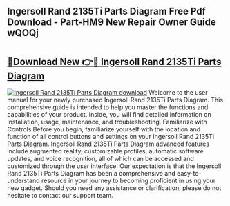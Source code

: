 ## Ingersoll Rand 2135Ti Parts Diagram Free Pdf Download - Part-HM9 New Repair Owner Guide wQOQj

# <h2><a href="http://dfsv4h.blite.top/?on=Ingersoll+Rand+2135Ti+Parts+Diagram">🔗Download New 👉🔴 Ingersoll Rand 2135Ti Parts Diagram</a></h2>

[![Ingersoll Rand 2135Ti Parts Diagram download](https://i.imgur.com/lujVjoI.png)](http://dfsv4h.blite.top/?on=Ingersoll+Rand+2135Ti+Parts+Diagram)
Welcome to the user manual for your newly purchased Ingersoll Rand 2135Ti Parts Diagram. This comprehensive guide is intended to help you master the functions and capabilities of your product. Inside, you will find detailed information on installation, usage, maintenance, and troubleshooting. Familiarize with Controls Before you begin, familiarize yourself with the location and function of all control buttons and settings on your Ingersoll Rand 2135Ti Parts Diagram. Ingersoll Rand 2135Ti Parts Diagram advanced features include augmented reality, customizable profiles, automatic software updates, and voice recognition, all of which can be accessed and customized through the user interface. Our expectation is that the Ingersoll Rand 2135Ti Parts Diagram has been a comprehensive and easy-to-understand resource in your journey to becoming proficient in using your new gadget. Should you need any assistance or clarification, please do not hesitate to contact our support team.
